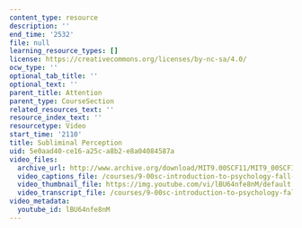```yaml
---
content_type: resource
description: ''
end_time: '2532'
file: null
learning_resource_types: []
license: https://creativecommons.org/licenses/by-nc-sa/4.0/
ocw_type: ''
optional_tab_title: ''
optional_text: ''
parent_title: Attention
parent_type: CourseSection
related_resources_text: ''
resource_index_text: ''
resourcetype: Video
start_time: '2110'
title: Subliminal Perception
uid: 5e0aad40-ce16-a25c-a8b2-e8a04084587a
video_files:
  archive_url: http://www.archive.org/download/MIT9.00SCF11/MIT9_00SCF11_lec07_300k.mp4
  video_captions_file: /courses/9-00sc-introduction-to-psychology-fall-2011/41d327773e235160b9b7700b56085720_lBU64nfe8nM.vtt
  video_thumbnail_file: https://img.youtube.com/vi/lBU64nfe8nM/default.jpg
  video_transcript_file: /courses/9-00sc-introduction-to-psychology-fall-2011/40db50239d32deaa0e117a92f55a6d3a_lBU64nfe8nM.pdf
video_metadata:
  youtube_id: lBU64nfe8nM
---
```

